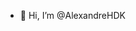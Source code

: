- 👋 Hi, I’m @AlexandreHDK

<!---
AlexandreHDK/AlexandreHDK is a ✨ special ✨ repository because its `README.md` (this file) appears on your GitHub profile.
You can click the Preview link to take a look at your changes.
--->
